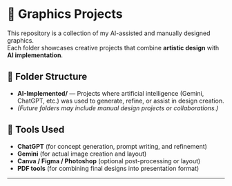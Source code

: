 # 🎨 Graphics Projects

This repository is a collection of my AI-assisted and manually designed graphics.  
Each folder showcases creative projects that combine **artistic design** with **AI implementation**.

## 📁 Folder Structure

- **AI-Implemented/** — Projects where artificial intelligence (Gemini, ChatGPT, etc.) was used to generate, refine, or assist in design creation.
- *(Future folders may include manual design projects or collaborations.)*

## 🧠 Tools Used
- **ChatGPT** (for concept generation, prompt writing, and refinement)
- **Gemini** (for actual image creation and layout)
- **Canva / Figma / Photoshop** (optional post-processing or layout)
- **PDF tools** (for combining final designs into presentation format)

---
